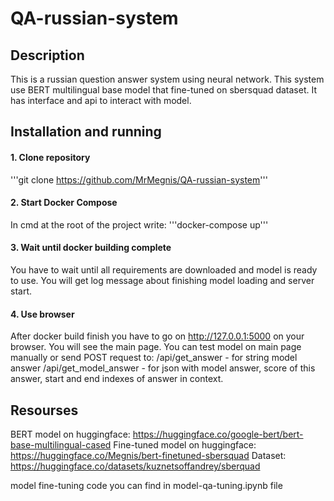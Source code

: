 # QA-russian-system

## Description
This is a russian question answer system using neural network. This system use BERT multilingual base model that fine-tuned on sbersquad dataset.
It has interface and api to interact with model.
## Installation and running
#### 1. Clone repository
'''git clone https://github.com/MrMegnis/QA-russian-system'''
#### 2. Start Docker Compose
In cmd at the root of the project write:
'''docker-compose up'''
#### 3. Wait until docker building complete
You have to wait until all requirements are downloaded and model is ready to use. You will get log message about finishing model loading and server start.
#### 4. Use browser
After docker build finish you have to go on http://127.0.0.1:5000 on your browser. You will see the main page.
You can test model on main page manually or send POST request to:
/api/get_answer - for string model answer
/api/get_model_answer - for json with model answer, score of this answer, start and end indexes of answer in context.
## Resourses
BERT model on huggingface: https://huggingface.co/google-bert/bert-base-multilingual-cased
Fine-tuned model on huggingface: https://huggingface.co/Megnis/bert-finetuned-sbersquad
Dataset: https://huggingface.co/datasets/kuznetsoffandrey/sberquad

model fine-tuning code you can find in model-qa-tuning.ipynb file